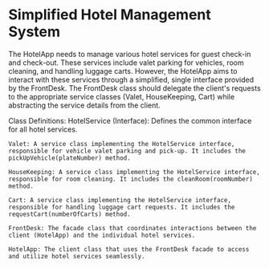 # Simplified Hotel Management System

The HotelApp needs to manage various hotel services for guest check-in and check-out. These services include valet parking for vehicles, room cleaning, and handling luggage carts. However, the HotelApp aims to interact with these services through a simplified, single interface provided by the FrontDesk. The FrontDesk class should delegate the client's requests to the appropriate service classes (Valet, HouseKeeping, Cart) while abstracting the service details from the client.

Class Definitions:
    HotelService (Interface): Defines the common interface for all hotel services.
  
    Valet: A service class implementing the HotelService interface, responsible for vehicle valet parking and pick-up. It includes the pickUpVehicle(plateNumber) method.
  
    HouseKeeping: A service class implementing the HotelService interface, responsible for room cleaning. It includes the cleanRoom(roomNumber) method.
  
    Cart: A service class implementing the HotelService interface, responsible for handling luggage cart requests. It includes the requestCart(numberOfCarts) method.
  
    FrontDesk: The facade class that coordinates interactions between the client (HotelApp) and the individual hotel services.
  
    HotelApp: The client class that uses the FrontDesk facade to access and utilize hotel services seamlessly.
